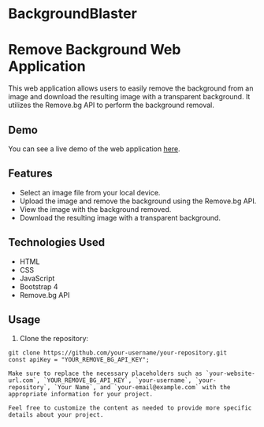 # BackgroundBlaster
# Remove Background Web Application

This web application allows users to easily remove the background from an image and download the resulting image with a transparent background. It utilizes the Remove.bg API to perform the background removal.

## Demo

You can see a live demo of the web application [here](https://your-website-url.com).

## Features

- Select an image file from your local device.
- Upload the image and remove the background using the Remove.bg API.
- View the image with the background removed.
- Download the resulting image with a transparent background.

## Technologies Used

- HTML
- CSS
- JavaScript
- Bootstrap 4
- Remove.bg API

## Usage

1. Clone the repository:

```shell
git clone https://github.com/your-username/your-repository.git
const apiKey = "YOUR_REMOVE_BG_API_KEY";

Make sure to replace the necessary placeholders such as `your-website-url.com`, `YOUR_REMOVE_BG_API_KEY`, `your-username`, `your-repository`, `Your Name`, and `your-email@example.com` with the appropriate information for your project.

Feel free to customize the content as needed to provide more specific details about your project.
